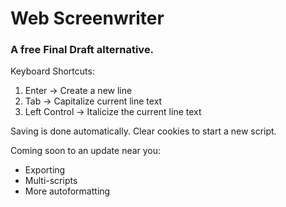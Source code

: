 # Web Screenwriter
### A free Final Draft alternative. 

Keyboard Shortcuts: 
1. Enter -> Create a new line
2. Tab -> Capitalize current line text
3. Left Control -> Italicize the current line text

Saving is done automatically. Clear cookies to start a new script.

Coming soon to an update near you:
- Exporting
- Multi-scripts
- More autoformatting

